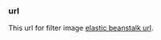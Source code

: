 ### url
This url for filter image [elastic beanstalk url](http://image-filter.us-east-1.elasticbeanstalk.com/filteredimage?image_url=https://images.pexels.com/photos/298842/pexels-photo-298842.jpeg).